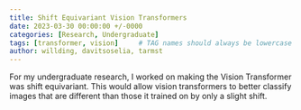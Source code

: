 ```yaml
---
title: Shift Equivariant Vision Transformers
date: 2023-03-30 00:00:00 +/-0000
categories: [Research, Undergraduate]
tags: [transformer, vision]     # TAG names should always be lowercase
author: willding, davitsoselia, tarmst
---
```



For my undergraduate research, I worked on making the Vision Transformer was shift equivariant. This would allow vision transformers to better classify images that are different than those it trained on by only a slight shift.